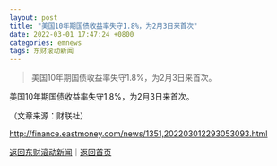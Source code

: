 ```yaml
---
layout: post
title: "美国10年期国债收益率失守1.8%，为2月3日来首次"
date: 2022-03-01 17:47:24 +0800
categories: emnews
tags: 东财滚动新闻
---
```

> 美国10年期国债收益率失守1.8%，为2月3日来首次。

<p>美国10年期国债收益率失守1.8%，为2月3日来首次。 </p><p class="em_media">（文章来源：财联社）</p>

<http://finance.eastmoney.com/news/1351,202203012293053093.html>

[返回东财滚动新闻](//finews.withounder.com/emnews/)｜[返回首页](//finews.withounder.com/)